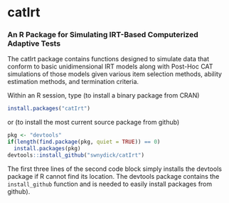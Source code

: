 # catIrt
### An R Package for Simulating IRT-Based Computerized Adaptive Tests

The catIrt package contains functions designed to simulate data that conform to basic unidimensional IRT models along with Post-Hoc CAT simulations of those models given various item selection methods, ability estimation methods, and termination criteria.

Within an R session, type (to install a binary package from CRAN)

```R
install.packages("catIrt")
```

or (to install the most current source package from github)

```R
pkg <- "devtools"
if(length(find.package(pkg, quiet = TRUE)) == 0)
  install.packages(pkg)
devtools::install_github("swnydick/catIrt")
```

The first three lines of the second code block simply installs the devtools package if R cannot find its location. The devtools package contains the `install_github` function and is needed to easily install packages from github).
